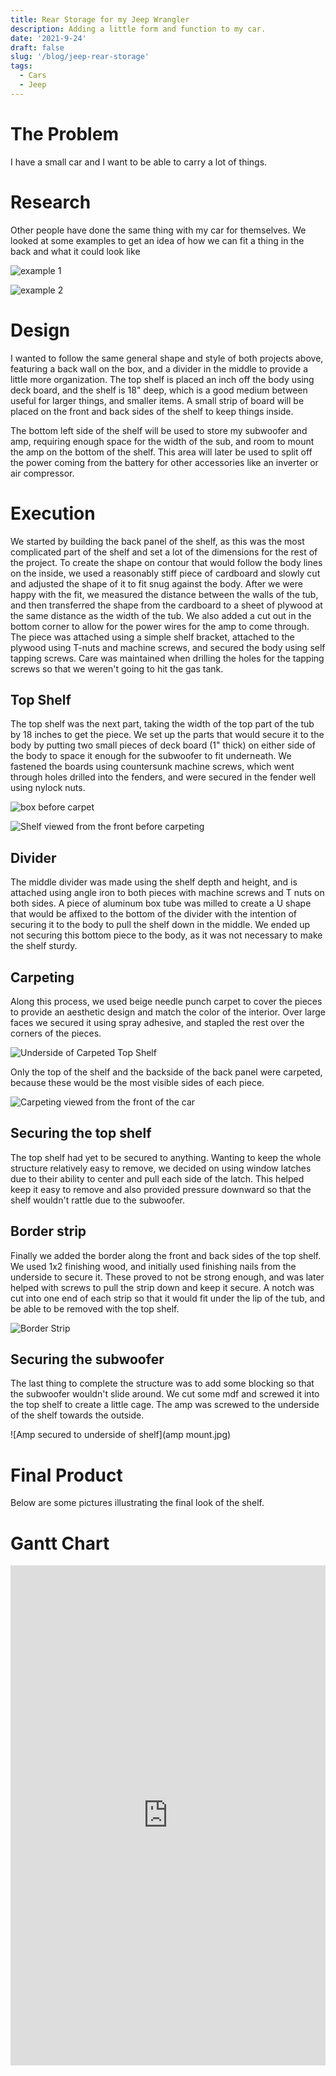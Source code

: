 ```yaml
---
title: Rear Storage for my Jeep Wrangler
description: Adding a little form and function to my car.
date: '2021-9-24'
draft: false
slug: '/blog/jeep-rear-storage'
tags:
  - Cars
  - Jeep
---
```


# The Problem

I have a small car and I want to be able to carry a lot of things.

# Research

Other people have done the same thing with my car for themselves. We looked at some examples to get an idea of how we can fit a thing in the back and what it could look like

![example 1](https://wranglertjforum.com/attachments/2-png.164085/)

![example 2](http://static4.theroadchoseme.com/wp-content/uploads/2009/05/tj_box_rear_wall-900x675.jpg)

# Design

I wanted to follow the same general shape and style of both projects above, featuring a back wall on the box, and a divider in the middle to provide a little more organization. The top shelf is placed an inch off the body using deck board, and the shelf is 18" deep, which is a good medium between useful for larger things, and smaller items. A small strip of board will be placed on the front and back sides of the shelf to keep things inside.

The bottom left side of the shelf will be used to store my subwoofer and amp, requiring enough space for the width of the sub, and room to mount the amp on the bottom of the shelf. This area will later be used to split off the power coming from the battery for other accessories like an inverter or air compressor.

# Execution

We started by building the back panel of the shelf, as this was the most complicated part of the shelf and set a lot of the dimensions for the rest of the project. To create the shape on contour that would follow the body lines on the inside, we used a reasonably stiff piece of cardboard and slowly cut and adjusted the shape of it to fit snug against the body. After we were happy with the fit, we measured the distance between the walls of the tub, and then transferred the shape from the cardboard to a sheet of plywood at the same distance as the width of the tub. We also added a cut out in the bottom corner to allow for the power wires for the amp to come through. The piece was attached using a simple shelf bracket, attached to the plywood using T-nuts and machine screws, and secured the body using self tapping screws. Care was maintained when drilling the holes for the tapping screws so that we weren't going to hit the gas tank.

## Top Shelf

The top shelf was the next part, taking the width of the top part of the tub by 18 inches to get the piece. We set up the parts that would secure it to the body by putting two small pieces of deck board (1" thick) on either side of the body to space it enough for the subwoofer to fit underneath. We fastened the boards using countersunk machine screws, which went through holes drilled into the fenders, and were secured in the fender well using nylock nuts.

![box before carpet](jeep.jpg)

![Shelf viewed from the front before carpeting](precarpet.jpg)

## Divider

The middle divider was made using the shelf depth and height, and is attached using angle iron to both pieces with machine screws and T nuts on both sides. A piece of aluminum box tube was milled to create a U shape that would be affixed to the bottom of the divider with the intention of securing it to the body to pull the shelf down in the middle. We ended up not securing this bottom piece to the body, as it was not necessary to make the shelf sturdy.

## Carpeting

Along this process, we used beige needle punch carpet to cover the pieces to provide an aesthetic design and match the color of the interior. Over large faces we secured it using spray adhesive, and stapled the rest over the corners of the pieces.

![Underside of Carpeted Top Shelf](carpet2.jpg)

Only the top of the shelf and the backside of the back panel were carpeted, because these would be the most visible sides of each piece.

![Carpeting viewed from the front of the car](carpet3.jpg)

## Securing the top shelf

The top shelf had yet to be secured to anything. Wanting to keep the whole structure relatively easy to remove, we decided on using window latches due to their ability to center and pull each side of the latch. This helped keep it easy to remove and also provided pressure downward so that the shelf wouldn't rattle due to the subwoofer.

## Border strip

Finally we added the border along the front and back sides of the top shelf. We used 1x2 finishing wood, and initially used finishing nails from the underside to secure it. These proved to not be strong enough, and was later helped with screws to pull the strip down and keep it secure. A notch was cut into one end of each strip so that it would fit under the lip of the tub, and be able to be removed with the top shelf.

![Border Strip](edging.jpg)

## Securing the subwoofer

The last thing to complete the structure was to add some blocking so that the subwoofer wouldn't slide around. We cut some mdf and screwed it into the top shelf to create a little cage. The amp was screwed to the underside of the shelf towards the outside.

![Amp secured to underside of shelf](amp mount.jpg)

# Final Product

Below are some pictures illustrating the final look of the shelf.

# Gantt Chart

<embed src="https://docs.google.com/spreadsheets/d/1jOgEgcvvYcYgz9fnuyEvaMqUXnx0NUyPBKZbR_VgBRY/edit?usp=sharing" width="100%" height="800"/>
